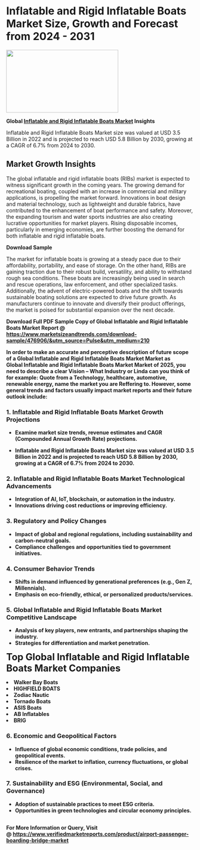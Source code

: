 <H1>Inflatable and Rigid Inflatable Boats Market Size, Growth and Forecast from 2024 - 2031</H1><img class="aligncenter size-medium wp-image-584254" src="https://thirdeyenews.in/wp-content/uploads/2024/09/Global-Market-Research-300x168.jpeg" alt="" width="300" height="168" /><p><strong>Global&nbsp;<a href="https://www.marketsizeandtrends.com/download-sample/476906/&amp;utm_source=Pulse&amp;utm_medium=210">Inflatable and Rigid Inflatable Boats Market</a> Insights</strong></p><p>Inflatable and Rigid Inflatable Boats Market size was valued at USD 3.5 Billion in 2022 and is projected to reach USD 5.8 Billion by 2030, growing at a CAGR of 6.7% from 2024 to 2030.</p><p><h2>Market Growth Insights</h2> <p>The global inflatable and rigid inflatable boats (RIBs) market is expected to witness significant growth in the coming years. The growing demand for recreational boating, coupled with an increase in commercial and military applications, is propelling the market forward. Innovations in boat design and material technology, such as lightweight and durable fabrics, have contributed to the enhancement of boat performance and safety. Moreover, the expanding tourism and water sports industries are also creating lucrative opportunities for market players. Rising disposable incomes, particularly in emerging economies, are further boosting the demand for both inflatable and rigid inflatable boats.</p> <p><strong>Download Sample</strong></p> <p>The market for inflatable boats is growing at a steady pace due to their affordability, portability, and ease of storage. On the other hand, RIBs are gaining traction due to their robust build, versatility, and ability to withstand rough sea conditions. These boats are increasingly being used in search and rescue operations, law enforcement, and other specialized tasks. Additionally, the advent of electric-powered boats and the shift towards sustainable boating solutions are expected to drive future growth. As manufacturers continue to innovate and diversify their product offerings, the market is poised for substantial expansion over the next decade.</p> <p><strong></p><p><span class=""><strong>Download Full PDF Sample Copy of Global Inflatable and Rigid Inflatable Boats Market Report</strong> @ <a href="https://www.marketsizeandtrends.com/download-sample/476906/&amp;utm_source=Pulse&amp;utm_medium=210" target="_blank">https://www.marketsizeandtrends.com/download-sample/476906/&amp;utm_source=Pulse&amp;utm_medium=210</a></span></p><p>In order to make an accurate and perceptive description of future scope of a Global&nbsp;Inflatable and Rigid Inflatable Boats Market Market as Global&nbsp;Inflatable and Rigid Inflatable Boats Market Market of 2025, you need to describe a clear Vision &ndash; What Industry or Linda can you think of for example: Quote from a Technology, healthcare, automotive, renewable energy, name the market you are Reffering to. However, some general trends and factors usually impact market reports and their future outlook include:</p><h3>1.&nbsp;<strong>Inflatable and Rigid Inflatable Boats Market Growth Projections</strong></h3><ul><li>Examine market size trends, revenue estimates and CAGR (Compounded Annual Growth Rate) projections.</li><li><p>Inflatable and Rigid Inflatable Boats Market size was valued at USD 3.5 Billion in 2022 and is projected to reach USD 5.8 Billion by 2030, growing at a CAGR of 6.7% from 2024 to 2030.</p></li></ul><h3>2.&nbsp;<strong>Inflatable and Rigid Inflatable Boats Market Technological Advancements</strong></h3><ul><li>Integration of AI, IoT, blockchain, or automation in the industry.</li><li>Innovations driving cost reductions or improving efficiency.</li></ul><h3>3.&nbsp;<strong>Regulatory and Policy Changes</strong></h3><ul><li>Impact of global and regional regulations, including sustainability and carbon-neutral goals.</li><li>Compliance challenges and opportunities tied to government initiatives.</li></ul><h3>4.&nbsp;<strong>Consumer Behavior Trends</strong></h3><ul><li>Shifts in demand influenced by generational preferences (e.g., Gen Z, Millennials).</li><li>Emphasis on eco-friendly, ethical, or personalized products/services.</li></ul><h3>5.&nbsp;<strong>Global Inflatable and Rigid Inflatable Boats Market Competitive Landscape</strong></h3><ul><li>Analysis of key players, new entrants, and partnerships shaping the industry.</li><li>Strategies for differentiation and market penetration.</li></ul><p data-pm-slice="1 1 []"><span style="color: inherit; font-family: inherit; font-size: 25px;">Top Global Inflatable and Rigid Inflatable Boats Market Companies</span></p><div class="" data-test-id=""><p><li>Walker Bay Boats</li><li> HIGHFIELD BOATS</li><li> Zodiac Nautic</li><li> Tornado Boats</li><li> ASIS Boats</li><li> AB Inflatables</li><li> BRIG</li></p></div><h3>6.&nbsp;<strong>Economic and Geopolitical Factors</strong></h3><ul><li>Influence of global economic conditions, trade policies, and geopolitical events.</li><li>Resilience of the market to inflation, currency fluctuations, or global crises.</li></ul><h3>7.&nbsp;<strong>Sustainability and ESG (Environmental, Social, and Governance)</strong></h3><ul><li>Adoption of sustainable practices to meet ESG criteria.</li><li>Opportunities in green technologies and circular economy principles.</li></ul><h2><strong style="font-size: 14px;">For More Information or Query, Visit @&nbsp;</strong><a style="background-color: #ffffff; font-size: 14px;" href="https://www.marketsizeandtrends.com/report/inflatable-and-rigid-inflatable-boats-market/" target="_blank">https://www.verifiedmarketreports.com/product/airport-passenger-boarding-bridge-market</a></h2>
